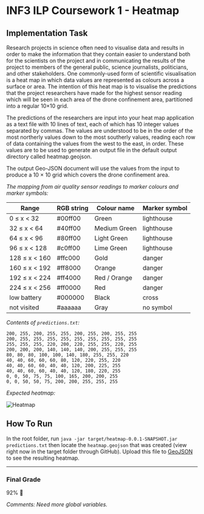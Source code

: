 # INF3 ILP Coursework 1 - Heatmap

## Implementation Task
Research projects in science often need to visualise data and results in order to make the information that they contain easier to understand both for the scientists on the project and in communicating the results of the project to members of the general public, science journalists, politicians, and other stakeholders. One commonly-used form of scientific visualisation is a heat map in which data values are represented as colours across a surface or area. The intention of this heat map is to visualise the predictions that the project researchers have made for the highest sensor reading which will be seen in each area of the drone confinement area, partitioned into a regular 10×10 grid.

The predictions of the researchers are input into your heat map application as a text file with 10 lines of text, each of which has 10 integer values separated by commas. The values are understood to be in the order of the most northerly values down to the most southerly values, reading each row of data containing the values from the west to the east, in order. These values are to be used to generate an output file in the default output directory called heatmap.geojson.

The output Geo-JSON document will use the values from the input to produce a 10 × 10 grid which covers the drone confinement area.

*The mapping from air quality sensor readings to marker colours and marker symbols:*

Range | RGB string | Colour name | Marker symbol
------|------------|-------------|--------------
0 ≤ x < 32 |#00ff00| Green |lighthouse
32 ≤ x < 64| #40ff00 |Medium Green |lighthouse
64 ≤ x < 96| #80ff00| Light Green| lighthouse
96 ≤ x < 128 |#c0ff00 |Lime Green| lighthouse
128 ≤ x < 160| #ffc000| Gold |danger
160 ≤ x < 192 |#ff8000 |Orange |danger
192 ≤ x < 224 |#ff4000 |Red / Orange |danger
224 ≤ x < 256 |#ff0000 |Red |danger
low battery |#000000 |Black |cross
not visited |#aaaaaa |Gray |no symbol


*Contents of `predictions.txt`:*
```
200, 255, 200, 255, 255, 200, 255, 200, 255, 255
200, 255, 255, 255, 255, 255, 255, 255, 255, 255
255, 255, 255, 220, 200, 220, 255, 255, 220, 255
200, 200, 200, 140, 140, 140, 200, 255, 255, 255
80, 80, 80, 100, 100, 140, 180, 255, 255, 220
40, 40, 60, 60, 60, 80, 120, 220, 255, 220
40, 40, 60, 60, 40, 40, 120, 200, 225, 255
40, 40, 60, 60, 40, 40, 120, 180, 220, 255
0, 0, 50, 75, 75, 100, 165, 200, 200, 255
0, 0, 50, 50, 75, 200, 200, 255, 255, 255
```

*Expected heatmap:*

![Heatmap](https://i.imgur.com/WOoc8XW.png)

## How To Run
In the root folder, run `java -jar target/heatmap-0.0.1-SNAPSHOT.jar predictions.txt` then locate the `heatmap.geojson` that was created (view right now in the target folder through GitHub). Upload this file to [GeoJSON](https://geojson.io/) to see the resulting heatmap.

---

### Final Grade
92% :tada:

*Comments: Need more global variables.*
